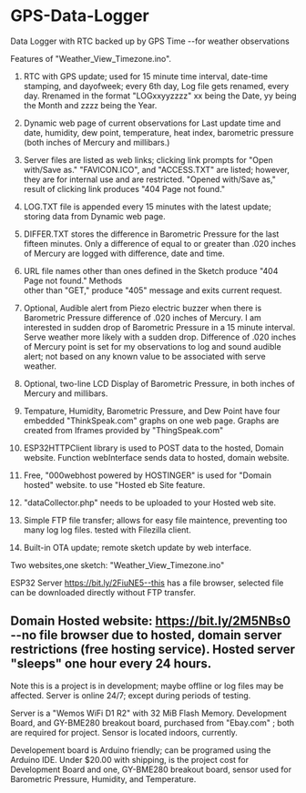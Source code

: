 # GPS-Data-Logger
Data Logger with RTC backed up by GPS Time  --for weather observations

Features of "Weather_View_Timezone.ino".

1. RTC with GPS update; used for 15 minute time interval, date-time stamping, and dayofweek; 
every 6th day, Log file gets renamed, every day.  Rrenamed in the format "LOGxxyyzzzz" 
xx being the Date, yy being the Month and zzzz being the Year. 

2. Dynamic web page of current observations for Last update time and date, humidity, dew
point, temperature, heat index, barometric pressure (both inches of Mercury and millibars.) 

3. Server files are listed as web links; clicking link prompts for "Open with/Save as."
"FAVICON.ICO", and "ACCESS.TXT" are listed; however, they are for internal use and are restricted.
"Opened with/Save as," result of clicking link produces "404 Page not found."

4. LOG.TXT file is appended every 15 minutes with the latest update; storing data from Dynamic
web page.

5. DIFFER.TXT stores the difference in Barometric Pressure for the last fifteen minutes. Only
a difference of equal to or greater than .020 inches of Mercury are logged with difference,
date and time.

6. URL file names other than ones defined in the Sketch produce "404 Page not found." Methods   
other than "GET," produce "405" message and exits current request.

7. Optional,  Audible alert from Piezo electric buzzer when there is Barometric Pressure difference of
.020 inches of Mercury. I am interested in sudden drop of Barometric Pressure in a 15 minute
interval. Serve weather more likely with a sudden drop. Difference of .020 inches of Mercury
point is set for my observations to log and sound audible alert; not based on any known value
to be associated with serve weather.

8. Optional, two-line LCD Display of Barometric Pressure, in both inches of Mercury and millibars.

9. Tempature, Humidity, Barometric Pressure, and Dew Point have four embedded "ThinkSpeak.com"
graphs on one web page. Graphs are created from Iframes provided by "ThingSpeak.com"

10. ESP32HTTPClient library is used to POST data to the hosted, Domain website.  Function 
webInterface sends data to hosted, domain website.

11. Free, "000webhost powered by HOSTINGER" is used for "Domain hosted" website.
 to use "Hosted eb Site feature.
12. "dataCollector.php" needs to be uploaded to your Hosted web site.

13. Simple FTP file transfer; allows for easy file maintence, preventing too many log log files.
tested with Filezilla client.

14. Built-in OTA update; remote sketch update by web interface.

Two websites,one sketch: "Weather_View_Timezone.ino"

ESP32 Server https://bit.ly/2FiuNE5--this has a file browser, selected file 
can be downloaded directly without FTP transfer.

Domain Hosted website:  https://bit.ly/2M5NBs0  --no file browser due to hosted, 
domain server restrictions (free hosting service). Hosted server "sleeps" one hour every 24 
hours. 
-----------------------------------------------------------------------------------
Note this is a project is in development; maybe offline or log files may be affected.
Server is online 24/7; except during periods of testing.

Server is a "Wemos WiFi D1 R2" with 32 MiB Flash Memory. Development Board,  and GY-BME280 
breakout board, purchased from "Ebay.com" ; both are required for project. Sensor is located 
indoors, currently.

Developement board is Arduino friendly; can be programed using the Arduino IDE.
Under $20.00 with shipping, is the project cost for Development Board and one,
GY-BME280 breakout board, sensor used for Barometric Pressure, Humidity, and Temperature.
